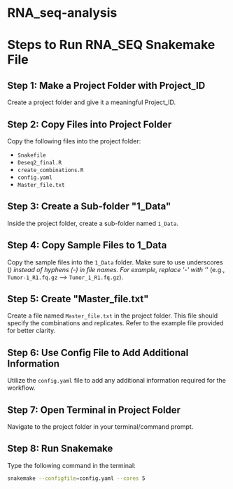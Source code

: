 # RNA_seq-analysis
# Steps to Run RNA_SEQ Snakemake File

## Step 1: Make a Project Folder with Project_ID
Create a project folder and give it a meaningful Project_ID.

## Step 2: Copy Files into Project Folder
Copy the following files into the project folder:
- `Snakefile`
- `Deseq2_final.R`
- `create_combinations.R`
- `config.yaml`
- `Master_file.txt`

## Step 3: Create a Sub-folder "1_Data"
Inside the project folder, create a sub-folder named `1_Data`.

## Step 4: Copy Sample Files to 1_Data
Copy the sample files into the `1_Data` folder. Make sure to use underscores (_) instead of hyphens (-) in file names. For example, replace '-' with '_' (e.g., `Tumor-1_R1.fq.gz` --> `Tumor_1_R1.fq.gz`).

## Step 5: Create "Master_file.txt"
Create a file named `Master_file.txt` in the project folder. This file should specify the combinations and replicates. Refer to the example file provided for better clarity.

## Step 6: Use Config File to Add Additional Information
Utilize the `config.yaml` file to add any additional information required for the workflow.

## Step 7: Open Terminal in Project Folder
Navigate to the project folder in your terminal/command prompt.

## Step 8: Run Snakemake
Type the following command in the terminal:
```bash
snakemake --configfile=config.yaml --cores 5

